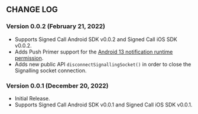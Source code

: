 ## CHANGE LOG

### Version 0.0.2 (February 21, 2022)
* Supports Signed Call Android SDK v0.0.2 and Signed Call iOS SDK v0.0.2.
* Adds Push Primer support for the [Android 13 notification runtime permission](https://developer.android.com/develop/ui/views/notifications/notification-permission).
* Adds new public API `disconnectSignallingSocket()` in order to close the Signalling socket connection.

### Version 0.0.1 (December 20, 2022)
* Initial Release.
* Supports Signed Call Android SDK v0.0.1 and Signed Call iOS SDK v0.0.1.
